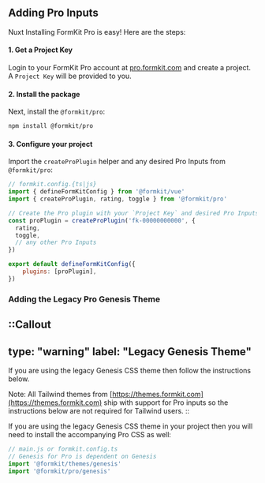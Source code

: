 ## Adding Pro Inputs

Nuxt Installing FormKit Pro is easy! Here are the steps:

#### 1. Get a Project Key

Login to your FormKit Pro account at [pro.formkit.com](https://pro.formkit.com) and create a project. A `Project Key` will be provided to you.

#### 2. Install the package

Next, install the `@formkit/pro`:

```bash
npm install @formkit/pro
```

#### 3. Configure your project

Import the `createProPlugin` helper and any desired Pro Inputs from `@formkit/pro`:

```js
// formkit.config.{ts|js}
import { defineFormKitConfig } from '@formkit/vue'
import { createProPlugin, rating, toggle } from '@formkit/pro'

// Create the Pro plugin with your `Project Key` and desired Pro Inputs:
const proPlugin = createProPlugin('fk-00000000000', {
  rating,
  toggle,
  // any other Pro Inputs
})

export default defineFormKitConfig({
    plugins: [proPlugin],
})
```

### Adding the Legacy Pro Genesis Theme

::Callout
---
type: "warning"
label: "Legacy Genesis Theme"
---
If you are using the legacy Genesis CSS theme then follow the instructions below. 

Note: All Tailwind themes from [https://themes.formkit.com](https://themes.formkit.com) ship with support for Pro inputs so the instructions below are not required for Tailwind users.
::

If you are using the legacy Genesis CSS theme in your project then you will need to install the accompanying Pro CSS as well:

```js
// main.js or formkit.config.ts
// Genesis for Pro is dependent on Genesis
import '@formkit/themes/genesis'
import '@formkit/pro/genesis'
```
